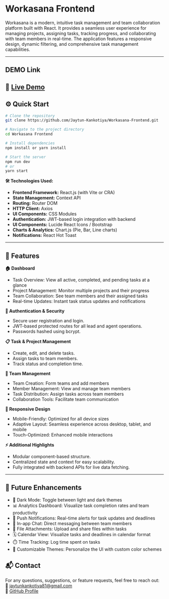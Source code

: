 # Workasana Frontend
Workasana is a modern, intuitive task management and team collaboration platform built with React. It provides a seamless user experience for managing projects, assigning tasks, tracking progress, and collaborating with team members in real-time. The application features a responsive design, dynamic filtering, and comprehensive task management capabilities.

---

## DEMO Link
🔗 [Live Demo](https://workasana-frontend-nu.vercel.app/)
---

## ⚙️ Quick Start
```bash
# Clone the repository
git clone https://github.com/Jaytun-Kankotiya/Workasana-Frontend.git

# Navigate to the project directory
cd Workasana Frontend

# Install dependencies
npm install or yarn install

# Start the server
npm run dev 
# or 
yarn start 
``` 
**🛠️ Technologies Used:**
- **Frontend Framework:** React.js (with Vite or CRA)
- **State Management:** Context API 
- **Routing:** Router DOM
- **HTTP Client:** Axios
- **UI Components:** CSS Modules
- **Authentication:** JWT-based login integration with backend
- **UI Components:**  Lucide React Icons / Bootstrap 
- **Charts & Analytics:** Chart.js (Pie, Bar, Line charts)
- **Notifications:** React Hot Toast

--- 

## 🌟 Features

**🏠 Dashboard**
- Task Overview: View all active, completed, and pending tasks at a glance
- Project Management: Monitor multiple projects and their progress
- Team Collaboration: See team members and their assigned tasks
- Real-time Updates: Instant task status updates and notifications

**🔐 Authentication & Security**
- Secure user registration and login.
- JWT-based protected routes for all lead and agent operations.
- Passwords hashed using bcrypt.

**📋 Task & Project Management**
- Create, edit, and delete tasks.
- Assign tasks to team members.
- Track status and completion time.

**👥 Team Management**
- Team Creation: Form teams and add members
- Member Management: View and manage team members
- Task Distribution: Assign tasks across team members
- Collaboration Tools: Facilitate team communication

**📱 Responsive Design**
- Mobile-Friendly: Optimized for all device sizes
- Adaptive Layout: Seamless experience across desktop, tablet, and mobile
- Touch-Optimized: Enhanced mobile interactions

**⚡ Additional Highlights**
- Modular component-based structure.
- Centralized state and context for easy scalability.
- Fully integrated with backend APIs for live data fetching.

---

## 🧩 Future Enhancements
- 🌙 Dark Mode: Toggle between light and dark themes
- 📊 Analytics Dashboard: Visualize task completion rates and team productivity
- 🔔 Push Notifications: Real-time alerts for task updates and deadlines
- 💬 In-app Chat: Direct messaging between team members
- 📎 File Attachments: Upload and share files within tasks
- 🗓️ Calendar View: Visualize tasks and deadlines in calendar format
- ⏱️ Time Tracking: Log time spent on tasks
- 🎨 Customizable Themes: Personalize the UI with custom color schemes

## 📬 Contact

For any questions, suggestions, or feature requests, feel free to reach out:</br>
📧 jaytunkankotiya81@gmail.com</br>
💼 [GitHub Profile](https://github.com/Jaytun-Kankotiya)



